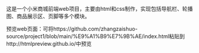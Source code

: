 这是一个小米商城前端web项目，主要由html和css制作，实现包括导航栏、轮播图、商品展示区、页脚等多个模块。

预览web页面：可将https://github.com/zhangzaishuo-source/project1/blob/main/%E9%A1%B9%E7%9B%AE/index.html粘贴到http://htmlpreview.github.io/中预览
